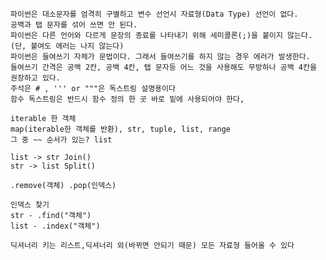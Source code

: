 
    파이썬은 대소문자를 엄격히 구별하고 변수 선언시 자료형(Data Type) 선언이 없다.
    공백과 탭 문자를 섞어 쓰면 안 된다.
    파이썬은 다른 언어와 다르게 문장의 종료를 나타내기 위해 세미콜론(;)을 붙이지 않는다.(단, 붙여도 에러는 나지 않는다)
    파이썬은 들여쓰기 자체가 문법이다. 그래서 들여쓰기를 하지 않는 경우 에러가 발생한다.
    들여쓰기 간격은 공백 2칸, 공백 4칸, 탭 문자등 어느 것을 사용해도 무방하나 공백 4칸을 권장하고 있다.
    주석은 # , ''' or """은 독스트링 설명용이다
    함수 독스트링은 반드시 함수 정의 한 곳 바로 밑에 사용되어야 한다,

    iterable 한 객체
    map(iterable한 객체를 반환), str, tuple, list, range
    그 중 ~~ 순서가 있는? list

    list -> str Join()
    str -> list Split()
    
    .remove(객체) .pop(인덱스)
    
    인덱스 찾기
    str - .find("객체")
    list - .index("객체")
    
    딕셔너리 키는 리스트,딕셔너리 외(바뀌면 안되기 때문) 모든 자료형 들어올 수 있다 
